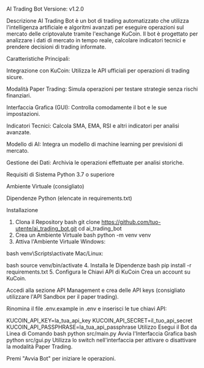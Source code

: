 AI Trading Bot
Versione: v1.2.0

Descrizione
AI Trading Bot è un bot di trading automatizzato che utilizza l'intelligenza artificiale e algoritmi avanzati per eseguire operazioni sul mercato delle criptovalute tramite l'exchange KuCoin. Il bot è progettato per analizzare i dati di mercato in tempo reale, calcolare indicatori tecnici e prendere decisioni di trading informate.

Caratteristiche Principali:

Integrazione con KuCoin: Utilizza le API ufficiali per operazioni di trading sicure.

Modalità Paper Trading: Simula operazioni per testare strategie senza rischi finanziari.

Interfaccia Grafica (GUI): Controlla comodamente il bot e le sue impostazioni.

Indicatori Tecnici: Calcola SMA, EMA, RSI e altri indicatori per analisi avanzate.

Modello di AI: Integra un modello di machine learning per previsioni di mercato.

Gestione dei Dati: Archivia le operazioni effettuate per analisi storiche.

Requisiti di Sistema
Python 3.7 o superiore

Ambiente Virtuale (consigliato)

Dipendenze Python (elencate in requirements.txt)

Installazione
1. Clona il Repository
bash
git clone https://github.com/tuo-utente/ai_trading_bot.git
cd ai_trading_bot
2. Crea un Ambiente Virtuale
bash
python -m venv venv
3. Attiva l'Ambiente Virtuale
Windows:

bash
venv\Scripts\activate
Mac/Linux:

bash
source venv/bin/activate
4. Installa le Dipendenze
bash
pip install -r requirements.txt
5. Configura le Chiavi API di KuCoin
Crea un account su KuCoin.

Accedi alla sezione API Management e crea delle API keys (consigliato utilizzare l'API Sandbox per il paper trading).

Rinomina il file .env.example in .env e inserisci le tue chiavi API:

KUCOIN_API_KEY=la_tua_api_key
KUCOIN_API_SECRET=il_tuo_api_secret
KUCOIN_API_PASSPHRASE=la_tua_api_passphrase
Utilizzo
Esegui il Bot da Linea di Comando
bash
python src/main.py
Avvia l'Interfaccia Grafica
bash
python src/gui.py
Utilizza lo switch nell'interfaccia per attivare o disattivare la modalità Paper Trading.

Premi "Avvia Bot" per iniziare le operazioni.
